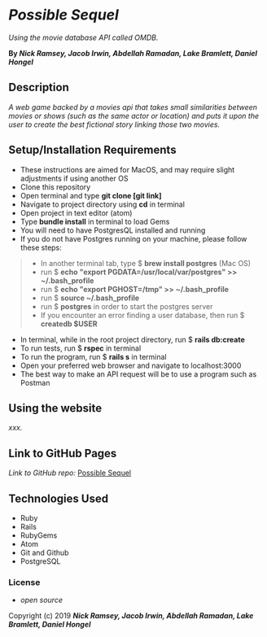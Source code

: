 # _Possible Sequel_


 _Using the movie database API called OMDB._

 **By _Nick Ramsey, Jacob Irwin, Abdellah Ramadan, Lake Bramlett, Daniel Hongel_**

## Description

_A web game backed by a movies api that takes small similarities between movies or shows (such as the same actor or location) and puts it upon the user to create the best fictional story linking those two movies._

## Setup/Installation Requirements

* These instructions are aimed for MacOS, and may require slight adjustments if using another OS
* Clone this repository
* Open terminal and type **git clone [git link]**
* Navigate to project directory using **cd** in terminal
* Open project in text editor (atom)
* Type **bundle install** in terminal to load Gems
* You will need to have PostgresQL installed and running
* If you do not have Postgres running on your machine, please follow these steps:
 > - In another terminal tab, type $ **brew install postgres** (Mac OS)
 > - run $ **echo "export PGDATA=/usr/local/var/postgres" >> ~/.bash_profile**
 > - run $ **echo "export PGHOST=/tmp" >> ~/.bash_profile**
 > - run $ **source ~/.bash_profile**
 > - run $ **postgres** in order to start the postgres server
 > - If you encounter an error finding a user database, then run $ **createdb $USER**
* In terminal, while in the root project directory, run $ **rails db:create**
* To run tests, run $ **rspec** in terminal
* To run the program, run $ **rails s** in terminal
* Open your preferred web browser and navigate to localhost:3000
* The best way to make an API request will be to use a program such as Postman

## Using the website

_xxx._

## Link to GitHub Pages

_Link to GitHub repo:_
[Possible Sequel](https://github.com/jIrwinCline/possible-sequel.git)

## Technologies Used

* Ruby
* Rails
* RubyGems
* Atom
* Git and Github
* PostgreSQL

### License

* _open source_

Copyright (c) 2019 **_Nick Ramsey, Jacob Irwin, Abdellah Ramadan, Lake Bramlett, Daniel Hongel_**
